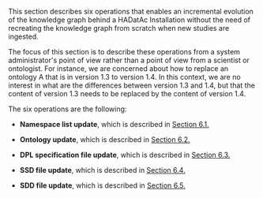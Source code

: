 This section describes six operations that enables an incremental evolution of the knowledge graph behind a HADatAc Installation without the need of recreating the knowledge graph from scratch when new studies are ingested. 

The focus of this section is to describe these operations from a system administrator's point of view rather than a point of view from a scientist or ontologist. For instance, we are concerned about how to replace an ontology A that is in version 1.3 to version 1.4. In this context, we are no interest in what are the differences between version 1.3 and 1.4, but that the content of version 1.3 needs to be replaced by the content of version 1.4.

The six operations are the following: 

* __Namespace list update__, which is described in [Section 6.1.](https://github.com/paulopinheiro1234/hadatac/wiki/6.1.-Namespace-List-Update)

* __Ontology update__, which is described in [Section 6.2.](https://github.com/paulopinheiro1234/hadatac/wiki/6.2.-Ontology-Update)

* __DPL specification file update__, which is described in [Section 6.3.]()

* __SSD file update__, which is described in [Section 6.4.]()

* __SDD file update__, which is described in [Section 6.5.](https://github.com/paulopinheiro1234/hadatac/wiki/6.5.-SDD-Update)